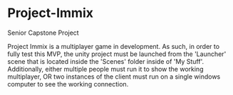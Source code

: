# Project-Immix
Senior Capstone Project

Project Immix is a multiplayer game in development. As such, in order to fully test this MVP, the unity project must be launched from the 
'Launcher' scene that is located inside the 'Scenes' folder inside of 'My Stuff'. Additionally, either multiple people must run it to show 
the working multiplayer, OR two instances of the client must run on a single windows computer to see the working connection.

